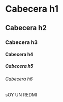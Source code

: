 # Cabecera h1
## Cabecera h2
### Cabecera h3
#### Cabecera h4
##### Cabecera h5
###### Cabecera h6

sOY UN REDMI 